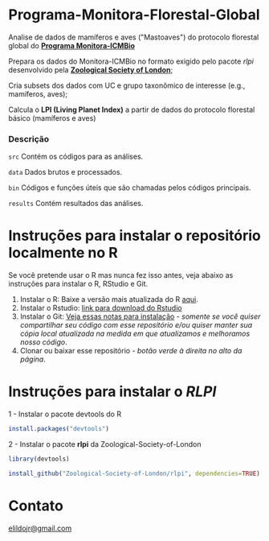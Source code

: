 # Programa-Monitora-Florestal-Global
Analise de dados de mamíferos e aves ("Mastoaves") do protocolo florestal global do [**Programa Monitora-ICMBio**](https://www.icmbio.gov.br/portal/monitoramento-2016/programas-de-monitoramento-da-biodiversidade-em-ucs)

Prepara os dados do Monitora-ICMBio no formato exigido pelo pacote *rlpi* desenvolvido pela [**Zoological Society of London**](https://github.com/Zoological-Society-of-London/rlpi);

Cria subsets dos dados com UC e grupo taxonômico de interesse (e.g., mamíferos, aves);

Calcula o **LPI (Living Planet Index)** a partir de dados do protocolo florestal básico (mamíferos e aves)


### Descrição
```src``` Contém os códigos para as análises.

```data``` Dados brutos e processados. 

```bin``` Códigos e funções úteis que são chamadas pelos códigos principais.

```results``` Contém resultados das análises.

# Instruções para instalar o repositório localmente no R
Se você pretende usar o R mas nunca fez isso antes, veja abaixo as instruções para instalar o R, RStudio e Git.
1. Instalar o R: Baixe a versão mais atualizada do R [aqui](https://cran.rstudio.com).
2. Instalar o Rstudio: [link para download do Rstudio](https://www.rstudio.com/products/rstudio/download/)
3. Instalar o Git: [Veja essas notas para instalação](https://support.rstudio.com/hc/en-us/articles/200532077-Version-Control-with-Git-and-SVN) -  _somente se você quiser compartilhar seu código com esse repositório e/ou quiser manter sua cópia local atualizada na medida em que atualizamos e melhoramos nosso código_.
4. Clonar ou baixar esse repositório - _botão verde à direita no alto da página_.

# Instruções para instalar o *RLPI*

1 - Instalar o pacote devtools do R
```r
install.packages("devtools")
```

2 - Instalar o pacote **rlpi** da Zoological-Society-of-London
```r
library(devtools)

install_github("Zoological-Society-of-London/rlpi", dependencies=TRUE)
```


# Contato
<elildojr@gmail.com>
